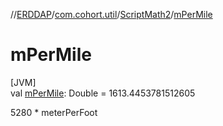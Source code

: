 //[ERDDAP](../../../index.md)/[com.cohort.util](../index.md)/[ScriptMath2](index.md)/[mPerMile](m-per-mile.md)

# mPerMile

[JVM]\
val [mPerMile](m-per-mile.md): Double = 1613.4453781512605

5280 * meterPerFoot